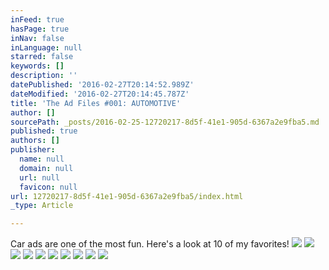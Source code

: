 ```yaml
---
inFeed: true
hasPage: true
inNav: false
inLanguage: null
starred: false
keywords: []
description: ''
datePublished: '2016-02-27T20:14:52.989Z'
dateModified: '2016-02-27T20:14:45.787Z'
title: 'The Ad Files #001: AUTOMOTIVE'
author: []
sourcePath: _posts/2016-02-25-12720217-8d5f-41e1-905d-6367a2e9fba5.md
published: true
authors: []
publisher:
  name: null
  domain: null
  url: null
  favicon: null
url: 12720217-8d5f-41e1-905d-6367a2e9fba5/index.html
_type: Article

---
```

Car ads are one of the most fun. Here's a look at 10 of my favorites!
![](https://the-grid-user-content.s3-us-west-2.amazonaws.com/eb117bd1-7969-42c7-97cb-4680851135c4.jpg)
![](https://the-grid-user-content.s3-us-west-2.amazonaws.com/516c52ae-b404-410e-8392-91409797f369.jpg)
![](https://the-grid-user-content.s3-us-west-2.amazonaws.com/cdfecb38-9f13-4d63-a095-686db3e122e6.png)
![](https://the-grid-user-content.s3-us-west-2.amazonaws.com/eff747e1-c3cb-4b0b-990c-ea97838d65f1.jpg)
![](https://the-grid-user-content.s3-us-west-2.amazonaws.com/65c849fe-431a-487e-be34-3527064c2b92.jpg)
![](https://the-grid-user-content.s3-us-west-2.amazonaws.com/98fcece1-0762-41e2-9541-b415fda8da86.jpg)
![](https://the-grid-user-content.s3-us-west-2.amazonaws.com/310f43c9-15c1-4619-b687-9c1311bace20.jpg)
![](https://the-grid-user-content.s3-us-west-2.amazonaws.com/2ed3e9de-b5ca-4f3e-b5c6-a14478421be8.jpg)
![](https://the-grid-user-content.s3-us-west-2.amazonaws.com/8d776d1e-a95b-42ef-83a2-d8a0922dae54.jpg)
![](https://the-grid-user-content.s3-us-west-2.amazonaws.com/38355cce-8e0e-4877-852d-0205e5e6e9c5.jpg)